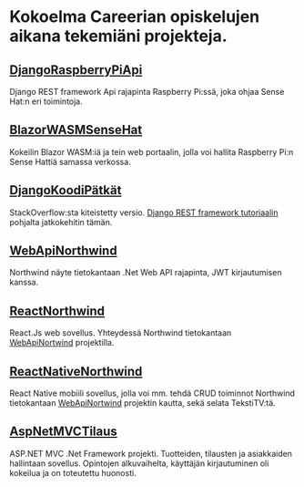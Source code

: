 # Kokoelma Careerian opiskelujen aikana tekemiäni projekteja.

## [DjangoRaspberryPiApi](https://github.com/degenone/careeriaprojektit/tree/main/DjangoRaspberryPiApi/)
Django REST framework Api rajapinta Raspberry Pi:ssä, joka ohjaa Sense Hat:n eri toimintoja.

## [BlazorWASMSenseHat](https://github.com/degenone/careeriaprojektit/tree/main/BlazorWASMSenseHat/)
Kokeilin Blazor WASM:iä ja tein web portaalin, jolla voi hallita Raspberry Pi:n Sense Hattiä samassa verkossa.

## [DjangoKoodiPätkät](https://github.com/degenone/careeriaprojektit/tree/main/DjangoKoodiP%C3%A4tk%C3%A4t/)
StackOverflow:sta kiteistetty versio. [Django REST framework tutoriaalin](https://www.django-rest-framework.org/tutorial/1-serialization/) pohjalta jatkokehitin tämän.

## [WebApiNorthwind](https://github.com/degenone/careeriaprojektit/tree/main/WebApiNorthwind/)
Northwind näyte tietokantaan .Net Web API rajapinta, JWT kirjautumisen kanssa.

## [ReactNorthwind](https://github.com/degenone/careeriaprojektit/tree/main/ReactNorthwind/)
React.Js web sovellus. Yhteydessä Northwind tietokantaan [WebApiNortwind](https://github.com/degenone/careeriaprojektit/tree/main/WebApiNortwind/) projektilla.

## [ReactNativeNorthwind](https://github.com/degenone/careeriaprojektit/tree/main/ReactNativeNorthwind/)
React Native mobiili sovellus, jolla voi mm. tehdä CRUD toiminnot Northwind tietokantaan [WebApiNortwind](https://github.com/degenone/careeriaprojektit/tree/main/WebApiNortwind/) projektin kautta, sekä selata TekstiTV:tä.

## [AspNetMVCTilaus](https://github.com/degenone/careeriaprojektit/tree/main/AspNetMVCTilaus/)
ASP.NET MVC .Net Framework projekti. Tuotteiden, tilausten ja asiakkaiden hallintaan sovellus. Opintojen alkuvaihelta, käyttäjän kirjautuminen oli kokeilua ja on toteutettu huonosti.